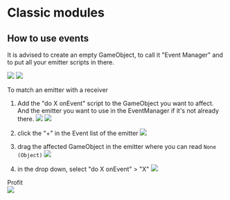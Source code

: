 # Classic modules

## How to use events

It is advised to create an empty GameObject, to call it "Event Manager" and to put all your emitter scripts in there.

![](readme_resources/emitter/1.PNG)
![](readme_resources/emitter/2.PNG)


To match an emitter with a receiver

1. Add the "do X onEvent" script to the GameObject you want to affect. And the emitter you want to use in the EventManager if it's not already there.
![](readme_resources/emitter/3.PNG)
![](readme_resources/emitter/4.PNG)

2. click the "+" in the Event list of the emitter
![](readme_resources/emitter/5.PNG)

3. drag the affected GameObject in the emitter where you can read `None (Object)`
![](readme_resources/emitter/6.PNG)

4. in the drop down, select "do X onEvent" > "X"
![](readme_resources/emitter/7.PNG)

Profit  
![](readme_resources/emitter/final.gif)
